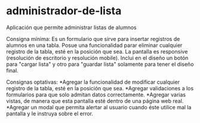 # administrador-de-lista
Aplicación que permite administrar listas de alumnos

Consigna mínima:
Es un formulario que sirve para insertar registros de alumnos en una tabla.
Posue una funcionalidad parar eliminar cualquier registro de la tabla, esté en la posición que sea. 
La pantalla es responsive (resolución de escritorio y resolución mobile).
Inclui en el diseño un botón para "cargar lista" y otro para "guardar lista" solamente para tener el diseño final.

Consignas optativas:
*Agregar la funcionalidad de modificar cualquier registro de la tabla, esté en la posición que sea.
*Agregar validaciones a los formularios para que solo admitan datos correctamente.
*Agregar varias vistas, de manera que esta pantalla esté dentro de una página web real.
*Agregar un modal que permita alertar al usuario cuando éste utilice mal la pantalla y le instruya sobre el error.